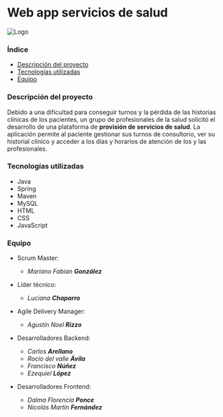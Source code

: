 # Web app servicios de salud

![Logo](https://seeklogo.com/images/M/medicina-logo-886CC8F59D-seeklogo.com.png "Logo servicios de salud")



### Índice

- [Descripción del proyecto](#Descripción-del-proyecto)
- [Tecnologías utilizadas](#Tecnologías-utilizadas)
- [Equipo](#Equipo)



### Descripción del proyecto


Debido a una dificultad para conseguir turnos y la pérdida de las historias clínicas de los pacientes, un grupo de profesionales de la salud solicitó el desarrollo de una plataforma de **provisión de servicios de salud**.
La aplicación permite al paciente gestionar sus turnos de consultorio, ver su historial clínico y acceder a los días y horarios de atención de los y las profesionales.




### Tecnologías utilizadas

- Java
- Spring
- Maven
- MySQL
- HTML
- CSS
- JavaScript



### Equipo

- Scrum Master:
   - _Mariano Fabian **González**_
  
- Líder técnico:
   - _Luciana **Chaparro**_
  
- Agile Delivery Manager:
   - _Agustín Noel **Rizzo**_

- Desarrolladores Backend:
   - _Carlos **Arellano**_
   - _Rocío del valle **Ávila**_
   - _Francisco **Núñez**_
   - _Ezequiel **López**_
  
- Desarrolladores Frontend:
   - _Dalma Florencia **Ponce**_
   - _Nicolás Martín **Fernández**_



